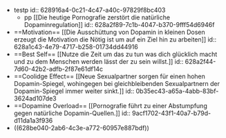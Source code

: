 - testp
  id:: 628916a4-0c21-4c47-a40c-97829f8bc403
	- pp [[Die heutige Pornografie zerstört die natürliche Dopaminregulation]]
	  id:: 628a2f89-7c1b-4047-b370-9fff54d6946f
- ==Motivation== [[Die Ausschüttung von Dopamin in kleinen Dosen erzeugt die Motivation die Nötig ist um auf ein Ziel hin zu arbeiten]]
  id:: 628a1c43-4e79-4717-b258-01734dd44916
- ==Best Self== [[Nutze die Zeit um das zu tun was dich glücklich macht und zu dem Menschen werden lässt der zu sein willst.]]
  id:: 628a2f44-7d60-42b2-adfb-2f87e61df14c
- ==Coolidge Effect== [[Neue Sexualpartner sorgen für einen hohen Dopamin-Spiegel, wohingegen bei gleichbleibenden Sexualpartnern der Dopamin-Spiegel immer weiter sinkt.]]
  id:: 0b35ec43-a65a-4abb-83bf-3624ad107de3
- ==Dopamine Overload== [[Pornografie führt zu einer Abstumpfung gegen natürliche Dopamin-Quellen.]]
  id:: 9acf1702-43f1-40a7-b79d-d11da1a3f936
- ((628be040-2ab6-4c3e-a772-60957e887bdf))